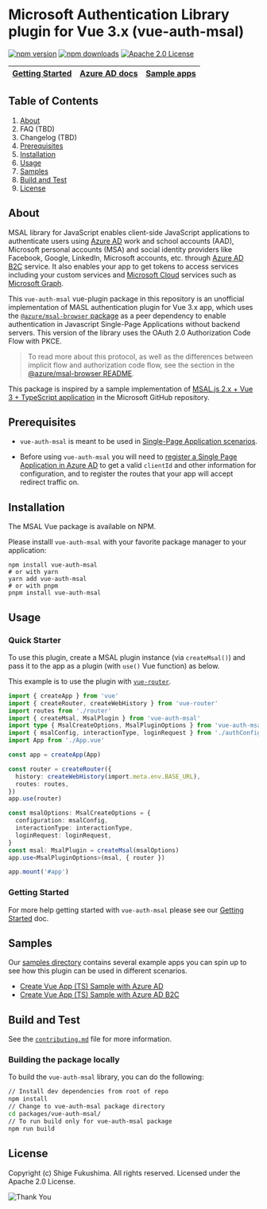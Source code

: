# Microsoft Authentication Library plugin for Vue 3.x (vue-auth-msal)

[![npm version](https://badge.fury.io/js/vue-auth-msal.svg)](https://badge.fury.io/js/vue-auth-msal)
[![npm downloads](https://img.shields.io/npm/dm/vue-auth-msal.svg)](https://nodei.co/npm/vue-auth-msal/)
[![Apache 2.0 License](https://img.shields.io/badge/license-Apache2.0-blue.svg?style=flat)](LICENSE)

| [Getting Started](https://github.com/shigeyf/vue-auth-msal/tree/main/docs/getting-started.md) | [Azure AD docs](https://aka.ms/aaddevv2) | [Sample apps](https://github.com/shigeyf/vue-auth-msal/tree/main/samples) |
| --------------------------------------------------------------------------------------------- | ---------------------------------------- | ------------------------------------------------------------------------- |

## Table of Contents

1. [About](#about)
1. FAQ (TBD)
1. Changelog (TBD)
1. [Prerequisites](#prerequisites)
1. [Installation](#installation)
1. [Usage](#usage)
1. [Samples](#samples)
1. [Build and Test](#build-and-test)
1. [License](#license)

## About

MSAL library for JavaScript enables client-side JavaScript applications to authenticate users using [Azure AD](https://docs.microsoft.com/azure/active-directory/develop/v2-overview) work and school accounts (AAD), Microsoft personal accounts (MSA) and social identity providers like Facebook, Google, LinkedIn, Microsoft accounts, etc. through [Azure AD B2C](https://docs.microsoft.com/azure/active-directory-b2c/active-directory-b2c-overview#identity-providers) service. It also enables your app to get tokens to access services including your custom services and [Microsoft Cloud](https://www.microsoft.com/enterprise) services such as [Microsoft Graph](https://graph.microsoft.io).

This `vue-auth-msal` vue-plugin package in this repository is an unofficial implementation of MASL authentication plugin for Vue 3.x app, which uses the [`@azure/msal-browser` package](https://github.com/AzureAD/microsoft-authentication-library-for-js/tree/dev/lib/msal-browser) as a peer dependency to enable authentication in Javascript Single-Page Applications without backend servers. This version of the library uses the OAuth 2.0 Authorization Code Flow with PKCE.

> To read more about this protocol, as well as the differences between implicit flow and authorization code flow, see the section in the [@azure/msal-browser README](https://github.com/AzureAD/microsoft-authentication-library-for-js/blob/dev/lib/msal-browser/README.md#implicit-flow-vs-authorization-code-flow-with-pkce).

This package is inspired by a sample implementation of [MSAL.js 2.x + Vue 3 + TypeScript application](https://github.com/AzureAD/microsoft-authentication-library-for-js/tree/dev/samples/msal-browser-samples/vue3-sample-app) in the Microsoft GitHub repository.

## Prerequisites

- `vue-auth-msal` is meant to be used in [Single-Page Application scenarios](https://docs.microsoft.com/azure/active-directory/develop/scenario-spa-overview).

- Before using `vue-auth-msal` you will need to [register a Single Page Application in Azure AD](https://docs.microsoft.com/en-us/azure/active-directory/develop/scenario-spa-app-registration) to get a valid `clientId` and other information for configuration, and to register the routes that your app will accept redirect traffic on.

## Installation

The MSAL Vue package is available on NPM.

Please installl `vue-auth-msal` with your favorite package manager to your application:

```shell script
npm install vue-auth-msal
# or with yarn
yarn add vue-auth-msal
# or with pnpm
pnpm install vue-auth-msal
```

## Usage

### Quick Starter

To use this plugin, create a MSAL plugin instance (via `createMsal()`) and
pass it to the app as a plugin (with `use()` Vue function) as below.

This example is to use the plugin with [`vue-router`](https://github.com/vuejs/router).

```ts
import { createApp } from 'vue'
import { createRouter, createWebHistory } from 'vue-router'
import routes from './router'
import { createMsal, MsalPlugin } from 'vue-auth-msal'
import type { MsalCreateOptions, MsalPluginOptions } from 'vue-auth-msal'
import { msalConfig, interactionType, loginRequest } from './authConfig' // Your MSAL config file
import App from './App.vue'

const app = createApp(App)

const router = createRouter({
  history: createWebHistory(import.meta.env.BASE_URL),
  routes: routes,
})
app.use(router)

const msalOptions: MsalCreateOptions = {
  configuration: msalConfig,
  interactionType: interactionType,
  loginRequest: loginRequest,
}
const msal: MsalPlugin = createMsal(msalOptions)
app.use<MsalPluginOptions>(msal, { router })

app.mount('#app')
```

### Getting Started

For more help getting started with `vue-auth-msal` please see our [Getting Started](https://github.com/shigeyf/vue-auth-msal/tree/main/docs/getting-started.md) doc.

## Samples

Our [samples directory](./samples/) contains several example apps you can spin up to see how this plugin can be used in different scenarios.

- [Create Vue App (TS) Sample with Azure AD](https://github.com/shigeyf/vue-auth-msal/tree/main/samples/vue3-vuetify-msal)
- [Create Vue App (TS) Sample with Azure AD B2C](https://github.com/shigeyf/vue-auth-msal/tree/main/samples/vue3-vuetify-msal-b2c)

## Build and Test

See the [`contributing.md`](https://github.com/shigeyf/vue-auth-msal/tree/main/docs/contributing.md) file for more information.

### Building the package locally

To build the `vue-auth-msal` library, you can do the following:

```bash
// Install dev dependencies from root of repo
npm install
// Change to vue-auth-msal package directory
cd packages/vue-auth-msal/
// To run build only for vue-auth-msal package
npm run build
```

## License

Copyright (c) Shige Fukushima. All rights reserved. Licensed under the Apache 2.0 License.

![Thank You](https://img.shields.io/badge/Thank-you-green.svg)
